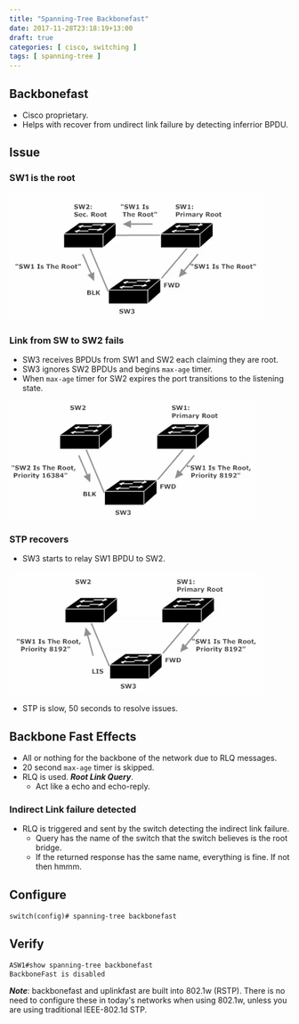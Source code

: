 ```yaml
---
title: "Spanning-Tree Backbonefast"
date: 2017-11-28T23:18:19+13:00
draft: true
categories: [ cisco, switching ]
tags: [ spanning-tree ]
---
```


## Backbonefast
* Cisco proprietary.
* Helps with recover from undirect link failure by detecting inferrior BPDU.

## Issue
### SW1 is the root
![stp-ok](/img/stp-ok.png)

### Link from SW to SW2 fails
* SW3 receives BPDUs from SW1 and SW2 each claiming they are root.
* SW3 ignores SW2 BPDUs and begins `max-age` timer.
* When `max-age` timer for SW2 expires the port transitions to the listening state.

![stp-fail](/img/stp-fail.png)

### STP recovers
* SW3 starts to relay SW1 BPDU to SW2.

![stp-recover](/img/stp-recover.png)

* STP is slow, 50 seconds to resolve issues.

## Backbone Fast Effects
* All or nothing for the backbone of the network due to RLQ messages.
* 20 second `max-age` timer is skipped.
* RLQ is used.  *__Root Link Query__*.
  * Act like a echo and echo-reply.

### Indirect Link failure detected
* RLQ is triggered and sent by the switch detecting the indirect link failure.
  * Query has the name of the switch that the switch believes is the root bridge.
  * If the returned response has the same name, everything is fine.  If not then hmmm.

## Configure
```
switch(config)# spanning-tree backbonefast
```

## Verify
```
ASW1#show spanning-tree backbonefast 
BackboneFast is disabled
```

*__Note__*: backbonefast and uplinkfast are built into 802.1w (RSTP).  There is no need to configure these in today's networks when using 802.1w, unless you are using traditional IEEE-802.1d STP.